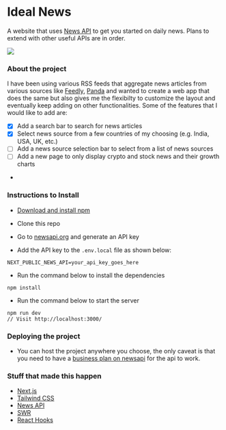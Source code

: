 # Ideal News

A website that uses [News API](https://newsapi.org/) to get you started on daily news.
Plans to extend with other useful APIs are in order.

<img src="public\video\showcase.gif">

### About the project

I have been using various RSS feeds that aggregate news articles from various sources like [Feedly](https://feedly.com/), [Panda](https://app.usepanda.com/) and wanted to create a web app that does the same but also gives me the flexibilty to customize the layout and eventually keep adding on other functionalities. Some of the features that I would like to add are:

- [x] Add a search bar to search for news articles
- [x] Select news source from a few countries of my choosing (e.g. India, USA, UK, etc.)
- [ ] Add a news source selection bar to select from a list of news sources
- [ ] Add a new page to only display crypto and stock news and their growth charts
-

### Instructions to Install

- [Download and install npm](https://docs.npmjs.com/downloading-and-installing-node-js-and-npm)
- Clone this repo

- Go to [newsapi.org](https://newsapi.org/) and generate an API key
- Add the API key to the `.env.local` file as shown below:

```shell
NEXT_PUBLIC_NEWS_API=your_api_key_goes_here
```

- Run the command below to install the dependencies

```node
npm install
```

- Run the command below to start the server

```node
npm run dev
// Visit http://localhost:3000/
```

### Deploying the project

- You can host the project anywhere you choose, the only caveat is that you need to have a [business plan on newsapi](https://newsapi.org/pricing) for the api to work.

### Stuff that made this happen

- [Next.js](https://nextjs.org/)
- [Tailwind CSS](https://tailwindcss.com/)
- [News API](https://newsapi.org/)
- [SWR](https://swr.vercel.app/)
- [React Hooks](https://reactjs.org/docs/hooks-intro.html)
